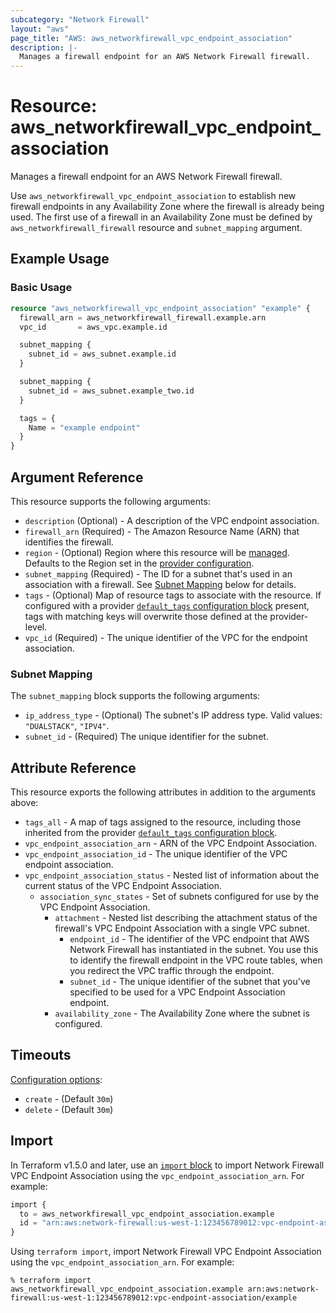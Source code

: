 ```yaml
---
subcategory: "Network Firewall"
layout: "aws"
page_title: "AWS: aws_networkfirewall_vpc_endpoint_association"
description: |-
  Manages a firewall endpoint for an AWS Network Firewall firewall.
---
```


# Resource: aws_networkfirewall_vpc_endpoint_association

Manages a firewall endpoint for an AWS Network Firewall firewall.

Use `aws_networkfirewall_vpc_endpoint_association` to establish new firewall endpoints in any Availability Zone where the firewall is already being used. The first use of a firewall in an Availability Zone must be defined by `aws_networkfirewall_firewall` resource and `subnet_mapping` argument.

## Example Usage

### Basic Usage

```terraform
resource "aws_networkfirewall_vpc_endpoint_association" "example" {
  firewall_arn = aws_networkfirewall_firewall.example.arn
  vpc_id       = aws_vpc.example.id

  subnet_mapping {
    subnet_id = aws_subnet.example.id
  }

  subnet_mapping {
    subnet_id = aws_subnet.example_two.id
  }

  tags = {
    Name = "example endpoint"
  }
}
```

## Argument Reference

This resource supports the following arguments:

* `description` (Optional) - A description of the VPC endpoint association.
* `firewall_arn` (Required) - The Amazon Resource Name (ARN) that identifies the firewall.
* `region` - (Optional) Region where this resource will be [managed](https://docs.aws.amazon.com/general/latest/gr/rande.html#regional-endpoints). Defaults to the Region set in the [provider configuration](https://registry.terraform.io/providers/hashicorp/aws/latest/docs#aws-configuration-reference).
* `subnet_mapping` (Required) - The ID for a subnet that's used in an association with a firewall. See [Subnet Mapping](#subnet-mapping) below for details.
* `tags` - (Optional) Map of resource tags to associate with the resource. If configured with a provider [`default_tags` configuration block](https://registry.terraform.io/providers/hashicorp/aws/latest/docs#default_tags-configuration-block) present, tags with matching keys will overwrite those defined at the provider-level.
* `vpc_id` (Required) - The unique identifier of the VPC for the endpoint association.

### Subnet Mapping

The `subnet_mapping` block supports the following arguments:

* `ip_address_type` - (Optional) The subnet's IP address type. Valid values: `"DUALSTACK"`, `"IPV4"`.
* `subnet_id` - (Required) The unique identifier for the subnet.

## Attribute Reference

This resource exports the following attributes in addition to the arguments above:

* `tags_all` - A map of tags assigned to the resource, including those inherited from the provider [`default_tags` configuration block](https://registry.terraform.io/providers/hashicorp/aws/latest/docs#default_tags-configuration-block).
* `vpc_endpoint_association_arn` - ARN of the VPC Endpoint Association.
* `vpc_endpoint_association_id` - The unique identifier of the VPC endpoint association.
* `vpc_endpoint_association_status` - Nested list of information about the current status of the VPC Endpoint Association.
    * `association_sync_states` - Set of subnets configured for use by the VPC Endpoint Association.
        * `attachment` - Nested list describing the attachment status of the firewall's VPC Endpoint Association with a single VPC subnet.
            * `endpoint_id` - The identifier of the VPC endpoint that AWS Network Firewall has instantiated in the subnet. You use this to identify the firewall endpoint in the VPC route tables, when you redirect the VPC traffic through the endpoint.
            * `subnet_id` - The unique identifier of the subnet that you've specified to be used for a VPC Endpoint Association endpoint.
        * `availability_zone` - The Availability Zone where the subnet is configured.

## Timeouts

[Configuration options](https://developer.hashicorp.com/terraform/language/resources/syntax#operation-timeouts):

* `create` - (Default `30m`)
* `delete` - (Default `30m`)

## Import

In Terraform v1.5.0 and later, use an [`import` block](https://developer.hashicorp.com/terraform/language/import) to import Network Firewall VPC Endpoint Association using the `vpc_endpoint_association_arn`. For example:

```terraform
import {
  to = aws_networkfirewall_vpc_endpoint_association.example
  id = "arn:aws:network-firewall:us-west-1:123456789012:vpc-endpoint-association/example"
}
```

Using `terraform import`, import Network Firewall VPC Endpoint Association using the `vpc_endpoint_association_arn`. For example:

```console
% terraform import aws_networkfirewall_vpc_endpoint_association.example arn:aws:network-firewall:us-west-1:123456789012:vpc-endpoint-association/example
```
